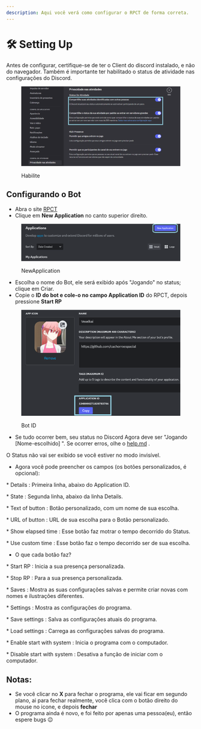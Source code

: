 ```yaml
---
description: Aqui você verá como configurar o RPCT de forma correta.
---
```


# 🛠️ Setting Up

Antes de configurar, certifique-se de ter o Client do discord instalado, e não do navegador. Também é importante ter habilitado o status de atividade nas configurações do Discord.

<figure><img src=".gitbook/assets/Habilite.png" alt=""><figcaption><p>Habilite</p></figcaption></figure>

## Configurando o Bot

* Abra o site [RPCT](https://rpct.netlify.app/)
* Clique em **New Application** no canto superior direito.

<figure><img src=".gitbook/assets/Create.png" alt=""><figcaption><p>NewApplication</p></figcaption></figure>

* Escolha o nome do Bot, ele será exibido após "Jogando" no status; clique em Criar.
* Copie o **ID do bot e cole-o no campo Application ID** do RPCT, depois pressione **Start RP**

<figure><img src=".gitbook/assets/IDbot.png" alt=""><figcaption><p>Bot ID</p></figcaption></figure>

* Se tudo ocorrer bem, seu status no Discord Agora deve ser "Jogando \[Nome-escolhido] ". Se ocorrer erros, olhe o [help.md](help.md "mention") .

&#x20;       O Status não vai ser exibido se você estiver no modo invisível.

* Agora você pode preencher os campos (os botões personalizados, é opcional):

&#x20;   \*  Details : Primeira linha, abaixo do Application ID.

&#x20;   \*  State :  Segunda linha, abaixo da linha Details.

&#x20;   \*  Text of button :  Botão personalizado, com um nome de sua escolha.

&#x20;   \*  URL of button : URL de sua escolha para o Botão personalizado.

&#x20;   \*  Show elapsed time : Esse botão faz motrar o tempo decorrido do Status.

&#x20;   \*  Use custom time : Esse botão faz o tempo decorrido ser de sua escolha.

* O que cada botão faz?

&#x20;   \*  Start RP : Inicia a sua presença personalizada.

&#x20;   \*  Stop RP : Para a sua presença personalizada.

&#x20;   \*  Saves : Mostra as suas configurações salvas e permite criar novas com nomes e ilustrações diferentes.

&#x20;   \*  Settings : Mostra as configurações do programa.

&#x20;        \* Save settings : Salva as configurações atuais do programa.

&#x20;        \* Load settings : Carrega as configurações salvas do programa.

&#x20;        \* Enable start with system : Inicia o programa com o computador.

&#x20;        \* Disable start with system : Desativa a função de iniciar com o computador.



## Notas:

* Se você clicar no **X** para fechar o programa, ele vai ficar em segundo plano, ai para fechar realmente, você clica com o botão direito do mouse no icone, e depois **fechar**
* O programa ainda é novo, e foi feito por apenas uma pessoa(eu), então espere bugs 😉



##











&#x20;     &#x20;

